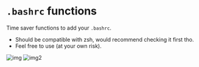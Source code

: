 # `.bashrc` functions

Time saver functions to add your `.bashrc`.
- Should be compatible with zsh, would recommend checking it first tho.
- Feel free to use (at your own risk).

![img](https://imgs.xkcd.com/comics/automation.png)
![img2](https://i.imgur.com/Q8kV8.png)
